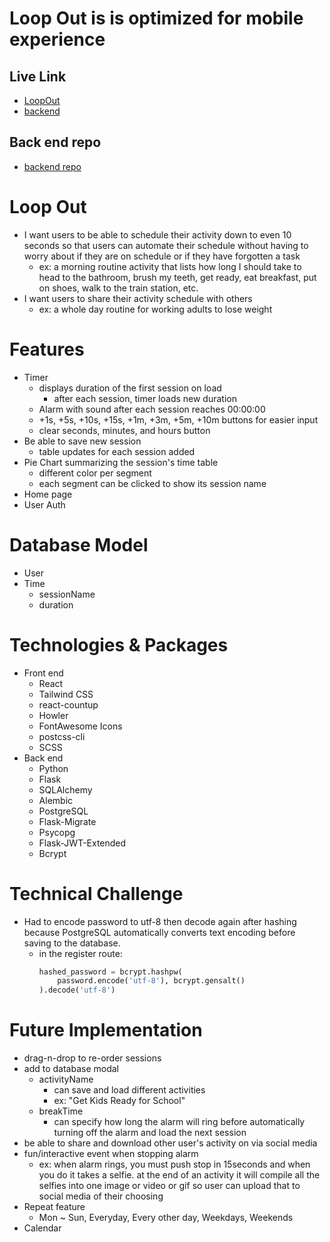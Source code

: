 # Loop Out is is optimized for mobile experience

## Live Link
- [LoopOut](https://loopout.herokuapp.com/)
- [backend](https://loopout-backend.herokuapp.com/)

## Back end repo
- [backend repo](https://github.com/aromjhee/loopout-backend)

# Loop Out
- I want users to be able to schedule their activity down to even 10 seconds so that users can automate their schedule without having to worry about if they are on schedule or if they have forgotten a task
    - ex: a morning routine activity that lists how long I should take to head to the bathroom, brush my teeth, get ready, eat breakfast, put on shoes, walk to the train station, etc.
- I want users to share their activity schedule with others
    - ex: a whole day routine for working adults to lose weight

# Features
- Timer
    - displays duration of the first session on load
        - after each session, timer loads new duration
    - Alarm with sound after each session reaches 00:00:00
    - +1s, +5s, +10s, +15s, +1m, +3m, +5m, +10m buttons for easier input
    - clear seconds, minutes, and hours button
- Be able to save new session
    - table updates for each session added
- Pie Chart summarizing the session's time table
    - different color per segment
    - each segment can be clicked to show its session name
- Home page
- User Auth

# Database Model
- User
- Time
    - sessionName
    - duration

# Technologies & Packages
- Front end
    - React
    - Tailwind CSS
    - react-countup
    - Howler
    - FontAwesome Icons
    - postcss-cli
    - SCSS
- Back end
    - Python
    - Flask
    - SQLAlchemy
    - Alembic
    - PostgreSQL
    - Flask-Migrate
    - Psycopg
    - Flask-JWT-Extended
    - Bcrypt

# Technical Challenge
- Had to encode password to utf-8 then decode again after hashing because PostgreSQL automatically converts text encoding before saving to the database.
    - in the register route:
        ```python
        hashed_password = bcrypt.hashpw(
            password.encode('utf-8'), bcrypt.gensalt()
        ).decode('utf-8')
        ```

# Future Implementation
- drag-n-drop to re-order sessions
- add to database modal
    - activityName
        - can save and load different activities
        - ex: "Get Kids Ready for School"
    - breakTime
        - can specify how long the alarm will ring before automatically turning off the alarm and load the next session
- be able to share and download other user's activity on via social media
- fun/interactive event when stopping alarm
    - ex: when alarm rings, you must push stop in 15seconds and when you do it takes a selfie. at the end of an activity it will compile all the selfies into one image or video or gif so user can upload that to social media of their choosing
- Repeat feature
    - Mon ~ Sun, Everyday, Every other day, Weekdays, Weekends
- Calendar